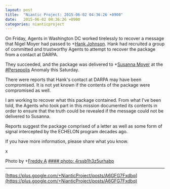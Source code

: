 ```yaml
---
layout: post
title:  "Niantic Project: 2015-06-02 04:36:26 +0900"
date:   2015-06-02 04:36:26 +0900
categories: nianticproject
---
```

On Friday, Agents in Washington DC worked tirelessly to recover a message that Nigel Moyer had passed to +[Hank Johnson](https://plus.google.com/117792105926525258257 ""). Hank had recruited a group of committed and trustworthy Agents to attempt to recover the package from a contact at DARPA. 

They succeeded, and the package was delivered to +[Susanna Moyer](https://plus.google.com/101560858827970533247 "") at the  [#Persepolis](https://plus.google.com/s/%23Persepolis "")  Anomaly this Saturday.

There were reports that Hank's contact at DARPA may have been compromised. It is not yet known if the contents of the package were compromised as well.

I am working to recover what this package contained. From what I've been told, the Agents who took part in this mission documented its contents in order to ensure that the truth could be revealed if the message could not be delivered to Susanna.

Reports suggest the package comprised of a letter as well as some form of signal intercepted by the ECHELON program decades ago.

If you have more information, please share what you know.

x

Photo by +[Freddy A](https://plus.google.com/102290659912897511450 "")
[#### photo: 4rssb1h3z5urhabp](https://lh3.googleusercontent.com/-fV7a5j_wPeE/VWwtDzQw8NI/AAAAAAAAgGQ/0gTTlcgH6vM/NigelMission.jpg "")
- - -
[https://plus.google.com/+NianticProject/posts/A6GFG7Fxdbq](https://plus.google.com/+NianticProject/posts/A6GFG7Fxdbq)
